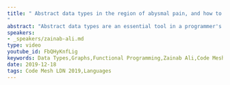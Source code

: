 ```yaml
---
title: " Abstract data types in the region of abysmal pain, and how to navigate them
"
abstract: "Abstract data types are an essential tool in a programmer's toolkit, but finding a data structure to fit them can be challenging. This is especially so for graphs, which can have complex constraints that are difficult to encode using conventional data structures. Join me in the search for a functional, typesafe graph. We will explore different graph representations, and discover how types can help us encode constraints. Using dependent types, we will construct a graph that we can prove satisfies its abstract data type."
speakers:
- _speakers/zainab-ali.md
type: video
youtube_id: FbQHyKnfLig
keywords: Data Types,Graphs,Functional Programming,Zainab Ali,Code Mesh LDN,Dependant Types,ADTs
date: 2019-12-18
tags: Code Mesh LDN 2019,Languages
---
```

